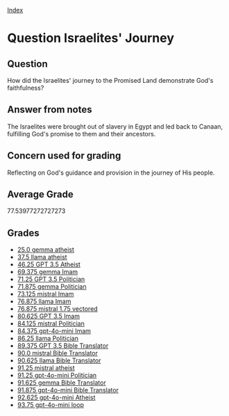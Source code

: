 
[Index](../../index.md)
# Question Israelites' Journey
## Question
How did the Israelites' journey to the Promised Land demonstrate God's faithfulness?

## Answer from notes
The Israelites were brought out of slavery in Egypt and led back to Canaan, fulfilling God's promise to them and their ancestors.

## Concern used for grading
Reflecting on God's guidance and provision in the journey of His people.

## Average Grade
77.53977272727273

## Grades
 * [25.0 gemma atheist](../answers/gemma_atheist/Israelites__Journey.md)
 * [37.5 llama atheist](../answers/llama_atheist/Israelites__Journey.md)
 * [46.25 GPT 3.5 Atheist](../answers/GPT_3.5_Atheist/Israelites__Journey.md)
 * [69.375 gemma Imam](../answers/gemma_Imam/Israelites__Journey.md)
 * [71.25 GPT 3.5 Politician](../answers/GPT_3.5_Politician/Israelites__Journey.md)
 * [71.875 gemma Politician](../answers/gemma_Politician/Israelites__Journey.md)
 * [73.125 mistral Imam](../answers/mistral_Imam/Israelites__Journey.md)
 * [76.875 llama Imam](../answers/llama_Imam/Israelites__Journey.md)
 * [76.875 mistral 1.75 vectored](../answers/mistral_1.75_vectored/Israelites__Journey.md)
 * [80.625 GPT 3.5 Imam](../answers/GPT_3.5_Imam/Israelites__Journey.md)
 * [84.125 mistral Politician](../answers/mistral_Politician/Israelites__Journey.md)
 * [84.375 gpt-4o-mini Imam](../answers/gpt-4o-mini_Imam/Israelites__Journey.md)
 * [86.25 llama Politician](../answers/llama_Politician/Israelites__Journey.md)
 * [89.375 GPT 3.5 Bible Translator](../answers/GPT_3.5_Bible_Translator/Israelites__Journey.md)
 * [90.0 mistral Bible Translator](../answers/mistral_Bible_Translator/Israelites__Journey.md)
 * [90.625 llama Bible Translator](../answers/llama_Bible_Translator/Israelites__Journey.md)
 * [91.25 mistral atheist](../answers/mistral_atheist/Israelites__Journey.md)
 * [91.25 gpt-4o-mini Politician](../answers/gpt-4o-mini_Politician/Israelites__Journey.md)
 * [91.625 gemma Bible Translator](../answers/gemma_Bible_Translator/Israelites__Journey.md)
 * [91.875 gpt-4o-mini Bible Translator](../answers/gpt-4o-mini_Bible_Translator/Israelites__Journey.md)
 * [92.625 gpt-4o-mini Atheist](../answers/gpt-4o-mini_Atheist/Israelites__Journey.md)
 * [93.75 gpt-4o-mini loop](../answers/gpt-4o-mini_loop/Israelites__Journey.md)
